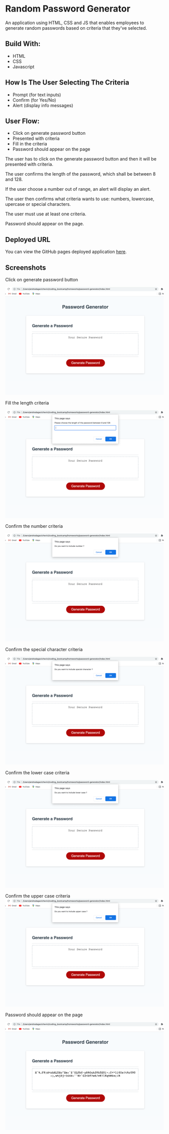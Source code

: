 # Random Password Generator

An application using HTML, CSS and JS that enables employees to generate random passwords based on criteria that they've selected.

## Build With:

- HTML
- CSS
- Javascript

## How Is The User Selecting The Criteria

- Prompt (for text inputs)
- Confirm (for Yes/No)
- Alert (display info messages)

## User Flow:

- Click on generate password button
- Presented with criteria
- Fill in the criteria
- Password should appear on the page

The user has to click on the generate password button and then it will be presented with criteria.

The user confirms the length of the password, which shall be between 8 and 128.

If the user choose a number out of range, an alert will display an alert.

The user then confirms what criteria wants to use: numbers, lowercase, upercase or special characters.

The user must use at least one criteria.

Password should appear on the page.

## Deployed URL

You can view the GitHub pages deployed application [here](https://andradag.github.io/Password-Generator/).

## Screenshots

Click on generate password button

<img src="assets/images/Screenshot-1.png"/>

Fill the length criteria

<img src="assets/images/Screenshot-2.png"/>

Confirm the number criteria

<img src="assets/images/Screenshot-3.png"/>

Confirm the special character criteria

<img src="assets/images/Screenshot-4.png"/>

Confirm the lower case criteria

<img src="assets/images/Screenshot-5.png"/>

Confirm the upper case criteria
<img src="assets/images/Screenshot-6.png"/>

Password should appear on the page

<img src="assets/images/Screenshot-7.png"/>
